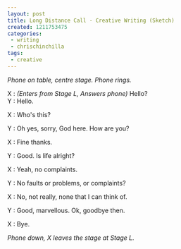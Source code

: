 ```yaml
---
layout: post
title: Long Distance Call - Creative Writing (Sketch)
created: 1211753475
categories:
 - writing
 - chrischinchilla
tags:
 - creative
---
```


_Phone on table, centre stage. Phone rings._

X : <i>(Enters from Stage L, Answers phone)</i> Hello?<br />Y : Hello.

X : Who's this?

Y : Oh yes, sorry, God here. How are you?

X : Fine thanks.

Y : Good. Is life alright?

X : Yeah, no complaints.

Y : No faults or problems, or complaints?

X : No, not really, none that I can think of.

Y : Good, marvellous. Ok, goodbye then.

X : Bye.

<i>Phone down, X leaves the stage at Stage L.</i>
